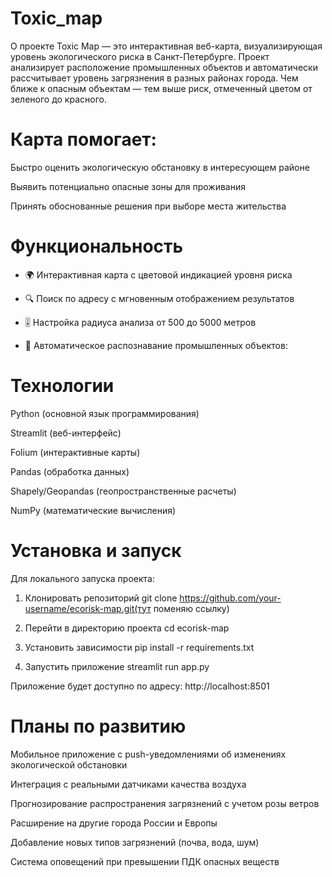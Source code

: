 # Toxic_map
О проекте
Toxic Map — это интерактивная веб-карта, визуализирующая уровень экологического риска в Санкт-Петербурге. Проект анализирует расположение промышленных объектов и автоматически рассчитывает уровень загрязнения в разных районах города. Чем ближе к опасным объектам — тем выше риск, отмеченный цветом от зеленого до красного.

# Карта помогает:

Быстро оценить экологическую обстановку в интересующем районе

Выявить потенциально опасные зоны для проживания

Принять обоснованные решения при выборе места жительства

# Функциональность

- 🌍 Интерактивная карта с цветовой индикацией уровня риска

- 🔍 Поиск по адресу с мгновенным отображением результатов

- 🎚️ Настройка радиуса анализа от 500 до 5000 метров

- 📍 Автоматическое распознавание промышленных объектов:

# Технологии

Python (основной язык программирования)

Streamlit (веб-интерфейс)

Folium (интерактивные карты)

Pandas (обработка данных)

Shapely/Geopandas (геопространственные расчеты)

NumPy (математические вычисления)

# Установка и запуск
Для локального запуска проекта:

1. Клонировать репозиторий
git clone https://github.com/your-username/ecorisk-map.git(тут поменяю ссылку)

2. Перейти в директорию проекта
cd ecorisk-map

3. Установить зависимости
pip install -r requirements.txt

5. Запустить приложение
streamlit run app.py

Приложение будет доступно по адресу: http://localhost:8501

# Планы по развитию

Мобильное приложение с push-уведомлениями об изменениях экологической обстановки

Интеграция с реальными датчиками качества воздуха

Прогнозирование распространения загрязнений с учетом розы ветров

Расширение на другие города России и Европы

Добавление новых типов загрязнений (почва, вода, шум)

Система оповещений при превышении ПДК опасных веществ
